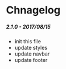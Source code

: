 # Chnagelog

##### 2.1.0 - 2017/08/15
- init this file
- update styles
- update navbar
- update footer